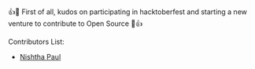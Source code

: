 :+1::tada: First of all, kudos on participating in hacktoberfest and starting a new venture to contribute to Open Source :tada::+1:

Contributors List: 
- [Nishtha Paul](https://github.com/npaul19) 
